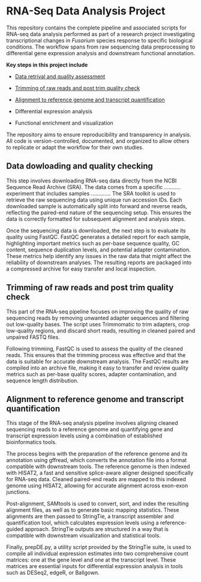 # RNA-Seq Data Analysis Project
This repository contains the complete pipeline and associated scripts for RNA-seq data analysis performed as part of a research project investigating transcriptional changes in *Fusarium* species response to specific biological conditions. The workflow spans from raw sequencing data preprocessing to differential gene expression analysis and downstream functional annotation.

**Key steps in this project include**

- [Data retrival and quality assessment](0_1_download_QualityCheck.sh)

- [Trimming of raw reads and post trim quality check](2_cleanTrimmomatic_QualityFastQC.sh)

- [Alignment to reference genome and transcript quantification](3_mapper_hisat2.sh)

- Differential expression analysis

- Functional enrichment and visualization

The repository aims to ensure reproducibility and transparency in analysis. All code is version-controlled, documented, and organized to allow others to replicate or adapt the workflow for their own studies.


## Data dowloading and quality checking
This step involves downloading RNA-seq data directly from the NCBI Sequence Read Archive (SRA). The data comes from a specific ........... experiment that includes samples ............. The SRA toolkit is used to retrieve the raw sequencing data using unique run accession IDs. Each downloaded sample is automatically split into forward and reverse reads, reflecting the paired-end nature of the sequencing setup. This ensures the data is correctly formatted for subsequent alignment and analysis steps.

Once the sequencing data is downloaded, the next step is to evaluate its quality using FastQC. FastQC generates a detailed report for each sample, highlighting important metrics such as per-base sequence quality, GC content, sequence duplication levels, and potential adapter contamination. These metrics help identify any issues in the raw data that might affect the reliability of downstream analyses. The resulting reports are packaged into a compressed archive for easy transfer and local inspection.

## Trimming of raw reads and post trim quality check
This part of the RNA-seq pipeline focuses on improving the quality of raw sequencing reads by removing unwanted adapter sequences and filtering out low-quality bases. The script uses Trimmomatic to trim adapters, crop low-quality regions, and discard short reads, resulting in cleaned paired and unpaired FASTQ files.

Following trimming, FastQC is used to assess the quality of the cleaned reads. This ensures that the trimming process was effective and that the data is suitable for accurate downstream analysis. The FastQC results are compiled into an archive file, making it easy to transfer and review quality metrics such as per-base quality scores, adapter contamination, and sequence length distribution.

## Alignment to reference genome and transcript quantification
This stage of the RNA-seq analysis pipeline involves aligning cleaned sequencing reads to a reference genome and quantifying gene and transcript expression levels using a combination of established bioinformatics tools.

The process begins with the preparation of the reference genome and its annotation using gffread, which converts the annotation file into a format compatible with downstream tools. The reference genome is then indexed with HISAT2, a fast and sensitive splice-aware aligner designed specifically for RNA-seq data. Cleaned paired-end reads are mapped to this indexed genome using HISAT2, allowing for accurate alignment across exon-exon junctions.

Post-alignment, SAMtools is used to convert, sort, and index the resulting alignment files, as well as to generate basic mapping statistics. These alignments are then passed to StringTie, a transcript assembler and quantification tool, which calculates expression levels using a reference-guided approach. StringTie outputs are structured in a way that is compatible with downstream visualization and statistical tools.

Finally, prepDE.py, a utility script provided by the StringTie suite, is used to compile all individual expression estimates into two comprehensive count matrices: one at the gene level and one at the transcript level. These matrices are essential inputs for differential expression analysis in tools such as DESeq2, edgeR, or Ballgown.
